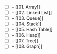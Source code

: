 - [ ] –  [[01. Array]]
- [ ] –  [[02. Linked List]]
- [ ] –  [[03. Queue]]
- [ ] –  [[04. Stack]]
- [ ] –  [[05. Hash Table]]
- [ ] –  [[06. Heap]]
- [ ] –  [[07. Tree]]
- [ ] –  [[08. Graph]]
